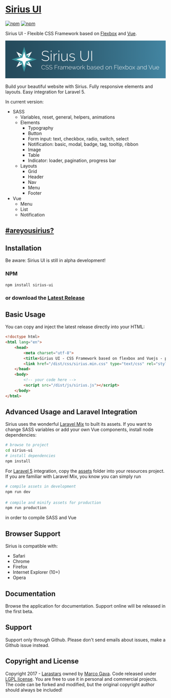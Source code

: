 # [Sirius UI](https://larastars.com/sirius/demo)

[![npm](https://img.shields.io/npm/v/sirius-ui.svg)](https://www.npmjs.com/package/sirius-ui)
[![npm](https://img.shields.io/npm/dm/sirius-ui.svg)](https://www.npmjs.com/package/sirius-ui)

Sirius UI - Flexible CSS Framework based on [Flexbox](https://developer.mozilla.org/en-US/docs/Web/CSS/CSS_Flexible_Box_Layout/Using_CSS_flexible_boxes) and [Vue](https://vuejs.org).

[![Sirius UI - Flexible CSS Framework](https://raw.githubusercontent.com/macmotp/sirius/master/resources/images/sirius_cover.png)](https://larastars.com/sirius/demo)

Build your beautiful website with Sirius. Fully responsive elements and layouts. Easy integration for Laravel 5.

In current version:
* SASS
  * Variables, reset, general, helpers, animations
  * Elements
    * Typography
    * Button
    * Form input: text, checkbox, radio, switch, select
    * Notification: basic, modal, badge, tag, tooltip, ribbon
    * Image
    * Table
    * Indicator: loader, pagination, progress bar
  * Layouts
    * Grid
    * Header
    * Nav
    * Menu
    * Footer
* Vue
  * Menu
  * List
  * Notification

## [#areyousirius?](https://twitter.com/larastarsgalaxy)

## Installation

Be aware: Sirius UI is still in alpha development!

### NPM

```sh
npm install sirius-ui
```

### or download the [Latest Release](https://github.com/macmotp/sirius/archive/master.zip)

## Basic Usage

You can copy and inject the latest release directly into your HTML:

```html
<!doctype html>
<html lang="en">
    <head>
        <meta charset="utf-8">
        <title>Sirius UI - CSS Framework based on flexbox and Vuejs - powered by Larastars</title>
        <link href="/dist/css/sirius.min.css" type="text/css" rel="stylesheet">
    </head>
    <body>
        <!-- your code here -->
        <script src="/dist/js/sirius.js"></script>
    </body>
</html>
```
## Advanced Usage and Laravel Integration

Sirius uses the wonderful [Laravel Mix](https://github.com/JeffreyWay/laravel-mix) to built its assets. If you want to change SASS variables or add your own Vue components, install node dependencies:

```sh
# browse to project
cd sirius-ui
# install dependencies
npm install
```

For [Laravel 5](https://laravel.com) integration, copy the [assets](https://github.com/macmotp/sirius/tree/master/assets) folder into your resources project. If you are familiar with Laravel Mix, you know you can simply run

```sh
# compile assets in development
npm run dev

# compile and minify assets for production
npm run production
```

in order to compile SASS and Vue

## Browser Support

Sirius is compatible with:

* Safari
* Chrome
* Firefox
* Internet Explorer (10+)
* Opera


## Documentation

Browse the application for documentation. Support online will be released in the first beta.

## Support

Support only through Github. Please don't send emails about issues, make a Github issue instead.

## Copyright and License

Copyright 2017 - [Larastars](https://larastars.com) owned by [Marco Gava](https://www.linkedin.com/in/gavamarco).
Code released under [LGPL license](https://github.com/macmotp/sirius/blob/master/license.md).
You are free to use it in personal and commercial projects. The code can be forked and modified, but the original copyright author should always be included!